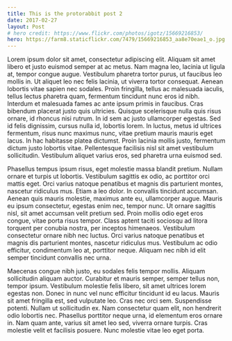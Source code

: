 ```yaml
---
title: This is the protorabbit post 2
date: 2017-02-27
layout: Post
# hero credit: https://www.flickr.com/photos/igotz/15669216853/
hero: https://farm8.staticflickr.com/7479/15669216853_aa8e70eae1_o.jpg
---
```


<!-- start lipsum code -->
<!-- http://www.deloreanipsum.com/ -->

Lorem ipsum dolor sit amet, consectetur adipiscing elit. Aliquam sit amet libero et justo euismod semper at ac metus. Nam magna leo, lacinia ut ligula at, tempor congue augue. Vestibulum pharetra tortor purus, ut faucibus leo mollis in. Ut aliquet leo nec felis lacinia, ut viverra tortor consequat. Aenean lobortis vitae sapien nec sodales. Proin fringilla, tellus ac malesuada iaculis, tellus lectus pharetra quam, fermentum tincidunt nunc eros id nibh. Interdum et malesuada fames ac ante ipsum primis in faucibus. Cras bibendum placerat justo quis ultricies. Quisque scelerisque nulla quis risus ornare, id rhoncus nisi rutrum. In id sem ac justo ullamcorper egestas. Sed id felis dignissim, cursus nulla id, lobortis lorem. In luctus, metus id ultrices fermentum, risus nunc maximus nunc, vitae pretium mauris mauris eget lacus. In hac habitasse platea dictumst. Proin lacinia mollis justo, fermentum dictum justo lobortis vitae. Pellentesque facilisis nisl sit amet vestibulum sollicitudin. Vestibulum aliquet varius eros, sed pharetra urna euismod sed.

Phasellus tempus ipsum risus, eget molestie massa blandit pretium. Nullam ornare et turpis ut lobortis. Vestibulum sagittis ex odio, ac porttitor orci mattis eget. Orci varius natoque penatibus et magnis dis parturient montes, nascetur ridiculus mus. Etiam a leo dolor. In convallis tincidunt accumsan. Aenean quis mauris molestie, maximus ante eu, ullamcorper augue. Mauris eu ipsum consectetur, egestas enim nec, tempor nunc. Ut ornare sagittis nisl, sit amet accumsan velit pretium sed. Proin mollis odio eget eros congue, vitae porta risus tempor. Class aptent taciti sociosqu ad litora torquent per conubia nostra, per inceptos himenaeos. Vestibulum consectetur ornare nibh nec luctus. Orci varius natoque penatibus et magnis dis parturient montes, nascetur ridiculus mus. Vestibulum ac odio efficitur, condimentum leo at, porttitor neque. Aliquam nec nibh id elit semper tincidunt convallis nec urna.

Maecenas congue nibh justo, eu sodales felis tempor mollis. Aliquam sollicitudin aliquam auctor. Curabitur et mauris semper, semper tellus non, tempor ipsum. Vestibulum molestie felis libero, sit amet ultrices lorem egestas non. Donec in nunc vel nunc efficitur tincidunt id eu lacus. Mauris sit amet fringilla est, sed vulputate leo. Cras nec orci sem. Suspendisse potenti. Nullam ut sollicitudin ex. Nam consectetur quam elit, non hendrerit odio lobortis nec. Phasellus porttitor neque urna, id elementum eros ornare in. Nam quam ante, varius sit amet leo sed, viverra ornare turpis. Cras molestie velit et facilisis posuere. Nunc molestie vitae leo eget porta.

<!-- end lipsum code -->
